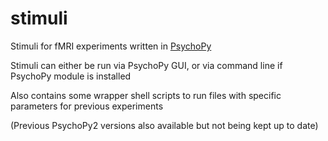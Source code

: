 # stimuli

Stimuli for fMRI experiments written in [PsychoPy](https://www.psychopy.org/download.html)

Stimuli can either be run via PsychoPy GUI, or via command line if PsychoPy module is installed

Also contains some wrapper shell scripts to run files with specific parameters for previous experiments

(Previous PsychoPy2 versions also available but not being kept up to date)

